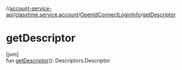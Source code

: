 //[account-service-api](../../../index.md)/[classtime.service.account](../index.md)/[OpenIdConnectLoginInfo](index.md)/[getDescriptor](get-descriptor.md)

# getDescriptor

[jvm]\
fun [getDescriptor](get-descriptor.md)(): Descriptors.Descriptor
